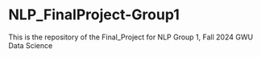# NLP_FinalProject-Group1
This is the repository of the Final_Project for NLP Group 1, Fall 2024 GWU Data Science 
